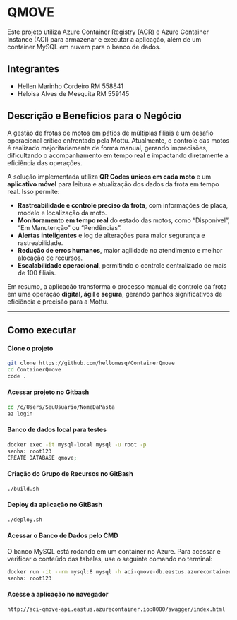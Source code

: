 
# QMOVE 

Este projeto utiliza Azure Container Registry (ACR) e Azure Container Instance (ACI) para armazenar e executar a aplicação, além de um container MySQL em nuvem para o banco de dados.

## Integrantes

- Hellen Marinho Cordeiro RM 558841
- Heloisa Alves de Mesquita RM 559145

## Descrição e Benefícios para o Negócio

A gestão de frotas de motos em pátios de múltiplas filiais é um desafio operacional crítico enfrentado pela Mottu. Atualmente, o controle das motos é realizado majoritariamente de forma manual, gerando imprecisões, dificultando o acompanhamento em tempo real e impactando diretamente a eficiência das operações.

A solução implementada utiliza **QR Codes únicos em cada moto** e um **aplicativo móvel** para leitura e atualização dos dados da frota em tempo real. Isso permite:

- **Rastreabilidade e controle preciso da frota**, com informações de placa, modelo e localização da moto.  
- **Monitoramento em tempo real** do estado das motos, como “Disponível”, “Em Manutenção” ou “Pendências”.  
- **Alertas inteligentes** e log de alterações para maior segurança e rastreabilidade.  
- **Redução de erros humanos**, maior agilidade no atendimento e melhor alocação de recursos.  
- **Escalabilidade operacional**, permitindo o controle centralizado de mais de 100 filiais.

Em resumo, a aplicação transforma o processo manual de controle da frota em uma operação **digital, ágil e segura**, gerando ganhos significativos de eficiência e precisão para a Mottu.

---

## Como executar 

#### Clone o projeto
```bash
git clone https://github.com/hellomesq/ContainerQmove
cd ContainerQmove
code .
```
#### Acessar projeto no Gitbash
```bash
cd /c/Users/SeuUsuario/NomeDaPasta
az login
```
#### Banco de dados local para testes 
```bash
docker exec -it mysql-local mysql -u root -p
senha: root123
CREATE DATABASE qmove;
```
#### Criação do Grupo de Recursos no GitBash
```bash
./build.sh
```
#### Deploy da aplicação no GitBash
```bash
./deploy.sh
```
#### Acessar o Banco de Dados pelo CMD
O banco MySQL está rodando em um container no Azure. Para acessar e verificar o conteúdo das tabelas, use o seguinte comando no terminal:
```bash
docker run -it --rm mysql:8 mysql -h aci-qmove-db.eastus.azurecontainer.io -P 3306 -u root -p
senha: root123
```
#### Acesse a aplicação no navegador
```bash
http://aci-qmove-api.eastus.azurecontainer.io:8080/swagger/index.html 
```


